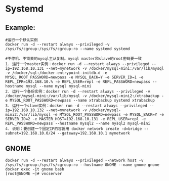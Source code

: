Systemd
===

## Example:

    #运行一个默认实例
    docker run -d --restart always --privileged -v /sys/fs/cgroup:/sys/fs/cgroup:ro --name systemd systemd

    #不停机、不锁表的mysql主从复制。mysql master和slave的root密码要一致
    1. 运行一个master实例：docker run -d --restart always --privileged --ip=192.168.10.131 --net=mynetwork -v /docker/mysql-mini:/var/lib/mysql -v /docker/sql:/docker-entrypoint-initdb.d -e MYSQL_ROOT_PASSWORD=newpass -e MYSQL_BACK=Y -e SERVER_ID=1 -e REPL_IPR=192.168.10.% -e REPL_USER=repl -e REPL_PASSWORD=newpass --hostname mysql --name mysql mysql-mini
    2. 运行一个备份实例：docker run -d --restart always --privileged -v /docker/mysql-mini:/var/lib/mysql -v /docker/mysql-mini2:/xtrabackup -e MYSQL_ROOT_PASSWORD=newpass --name xtrabackup systemd xtrabackup
    3. 运行一个slave实例：docker run -d --restart always --privileged --ip=192.168.10.132 --net=mynetwork -v /docker/mysql-mini2:/var/lib/mysql -e MYSQL_ROOT_PASSWORD=newpass -e MYSQL_BACK=Y -e SERVER_ID=2 -e MASTER_HOST=192.168.10.131 -e REPL_USER=repl -e REPL_PASSWORD=newpass --hostname mysql2 --name mysql2 mysql-mini
    4. 说明：要创建一个固定IP的容器用 docker network create -d=bridge --subnet=192.168.10.0/24 --gateway=192.168.10.1 mynetwork


## GNOME

    docker run -d --restart always --privileged --network host -v /sys/fs/cgroup:/sys/fs/cgroup:ro --hostname GNOME --name gnome gnome
    docker exec -it gnome bash
    [root@GNOME ~]# vncserver

